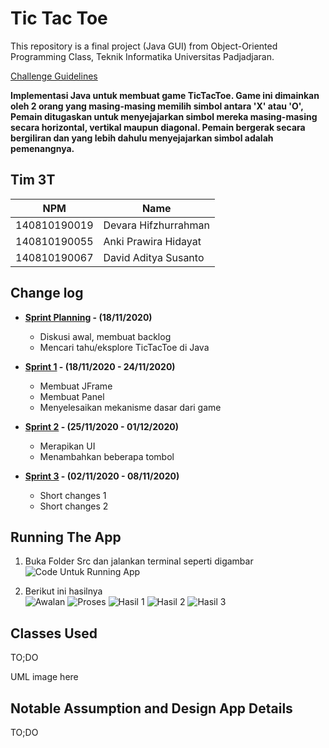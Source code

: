 # Tic Tac Toe

This repository is a final project (Java GUI) from Object-Oriented Programming Class, Teknik Informatika Universitas Padjadjaran. 

[Challenge Guidelines](challenge-guideline.md)

**Implementasi Java untuk membuat game TicTacToe. Game ini dimainkan oleh 2 orang yang masing-masing memilih simbol antara 'X' atau 'O', Pemain ditugaskan untuk menyejajarkan simbol mereka masing-masing secara horizontal, vertikal maupun diagonal. Pemain bergerak secara bergiliran dan yang lebih dahulu menyejajarkan simbol adalah pemenangnya.**

## Tim 3T
| NPM           | Name        |
| ------------- |-------------|
| 140810190019  | Devara Hifzhurrahman |
| 140810190055  | Anki Prawira Hidayat |
| 140810190067  | David Aditya Susanto |

## Change log
- **[Sprint Planning](changelog/sprint-planning.md) - (18/11/2020)** 
   -  Diskusi awal, membuat backlog
   -  Mencari tahu/eksplore TicTacToe di Java

- **[Sprint 1](changelog/sprint-1.md) - (18/11/2020 - 24/11/2020)** 
   - Membuat JFrame
   - Membuat Panel
   - Menyelesaikan mekanisme dasar dari game

- **[Sprint 2](changelog/sprint-2.md) - (25/11/2020 - 01/12/2020)** 
   - Merapikan UI
   - Menambahkan beberapa tombol
   
- **[Sprint 3](changelog/sprint-3.md) - (02/11/2020 - 08/11/2020)** 
   - Short changes 1
   - Short changes 2

## Running The App

1. Buka Folder Src dan jalankan terminal seperti digambar <br>
     ![Code Untuk Running App](https://user-images.githubusercontent.com/61828857/100114874-76f1bb80-2ea4-11eb-96d2-f5d25b372a42.png)
     
2. Berikut ini hasilnya <br>
     ![Awalan](https://user-images.githubusercontent.com/61828857/100114954-8bce4f00-2ea4-11eb-9ded-92221a9cbb91.png) 
     ![Proses](https://user-images.githubusercontent.com/61828857/100115078-ae606800-2ea4-11eb-9780-83b60d0cf123.png) 
     ![Hasil 1](https://user-images.githubusercontent.com/61828857/100115166-c637ec00-2ea4-11eb-9061-b056158f6c08.png) 
     ![Hasil 2](https://user-images.githubusercontent.com/61828857/100115247-dc45ac80-2ea4-11eb-8248-2ceb787cd459.png) 
     ![Hasil 3](https://user-images.githubusercontent.com/61828857/100115550-3cd4e980-2ea5-11eb-88c0-e7b96ea787da.png)

## Classes Used

TO;DO

UML image here

## Notable Assumption and Design App Details

TO;DO
